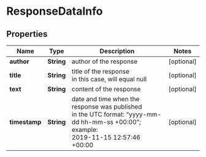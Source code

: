 # ResponseDataInfo


## Properties

| Name | Type | Description | Notes |
|------------ | ------------- | ------------- | -------------|
**author** | **String** | author of the response |[optional]|
**title** | **String** | title of the response<br>in this case, will equal null |[optional]|
**text** | **String** | content of the response |[optional]|
**timestamp** | **String** | date and time when the response was published<br>in the UTC format: “yyyy-mm-dd hh-mm-ss +00:00”;<br>example:<br>2019-11-15 12:57:46 +00:00 |[optional]|